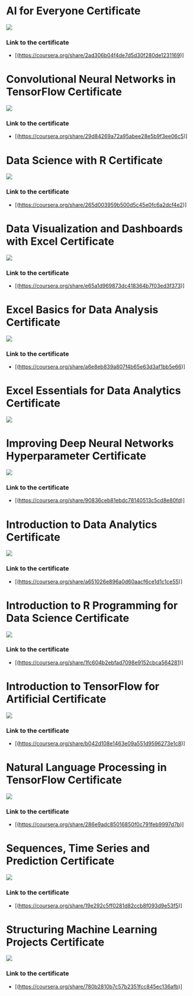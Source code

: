 # AI for Everyone Certificate

![](<Certificate Images/AI for Everyone-page-00001.jpg>)

### Link to the certificate
- [(https://coursera.org/share/2ad306b04f4de7d5d30f280de1231169)]

# Convolutional Neural Networks in TensorFlow Certificate

![](<Dry Lab Certificates/Convolutional Neural Networks in TensorFlow-page-00001.jpg>)

### Link to the certificate

- [(https://coursera.org/share/29d84269a72a95abee28e5b9f3ee06c5)]

# Data Science with R Certificate

![](<Dry Lab Certificates/Data Science with R - Capstone Project-page-00001.jpg>)

### Link to the certificate

- [(https://coursera.org/share/265d003959b500d5c45e0fc6a2dcf4e2)]

# Data Visualization and Dashboards with Excel Certificate

![](<Dry Lab Certificates/Data Visualization and Dashboards with Excel and Cognos-page-00001.jpg>)

### Link to the certificate 

- [(https://coursera.org/share/e65a1d969873dc418364b7f03ed3f373)]

# Excel Basics for Data Analysis Certificate

![](<Dry Lab Certificates/Excel Basics for Data Analysis-page-00001.jpg>)

### Link to the certificate

- [(https://coursera.org/share/a6e8eb839a807f4b65e63d3af1bb5e66)]

# Excel Essentials for Data Analytics Certificate

![](<Dry Lab Certificates/Excel_Essentials_for_Data_Analytics_Badge20240418-45-ofv3de-page-00001.jpg>)

# Improving Deep Neural Networks Hyperparameter Certificate

![](<Dry Lab Certificates/Improving Deep Neural Networks_Hyperparameter-page-00001.jpg>)

### Link to the certificate

- [(https://coursera.org/share/90836ceb81ebdc78140513c5cd8e80fd)]

# Introduction to Data Analytics Certificate

![](<Dry Lab Certificates/Introduction to Data Analytics-page-00001.jpg>)

### Link to the certificate

- [(https://coursera.org/share/a651026e896a0d60aacf6ce1d1c1ce55)]

# Introduction to R Programming for Data Science Certificate

![](<Dry Lab Certificates/Introduction to R Programming for Data Science-page-00001.jpg>)

### Link to the certificate

- [(https://coursera.org/share/1fc604b2ebfad7098e9152cbca564281)]

# Introduction to TensorFlow for Artificial Certificate

![](<Dry Lab Certificates/Introduction to TensorFlow for Artificial-page-00001.jpg>)

### Link to the certificate

- [(https://coursera.org/share/b042d108e1463e09a551d9596273e1c8)]

# Natural Language Processing in TensorFlow Certificate 

![](<Dry Lab Certificates/Natural Language Processing in TensorFlow-page-00001.jpg>)

### Link to the certificate

- [(https://coursera.org/share/286e9adc85016850f0c791feb9997d7b)]

# Sequences, Time Series and Prediction Certificate

![](<Dry Lab Certificates/Sequences, Time Series and Prediction-page-00001.jpg>)

### Link to the certificate

- [(https://coursera.org/share/19e292c5ff0281d82ccb8f093d9e53f5)]

# Structuring Machine Learning Projects Certificate

![](<Dry Lab Certificates/Structuring Machine Learning Projects-page-00001.jpg>)

### Link to the certificate 

- [(https://coursera.org/share/780b2810b7c57b2351fcc845ec136afb)]

